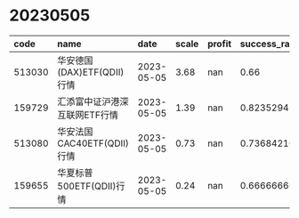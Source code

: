 # 20230505
 | code | name | date | scale | profit | success_rate | pred | 
 | :----- | :----- | :----- | :----- | :----- | :----- | :----- | 
 | 513030 | 华安德国(DAX)ETF(QDII)行情 | 2023-05-05 | 3.68 | nan | 0.66 | 1 | 
 | 159729 | 汇添富中证沪港深互联网ETF行情 | 2023-05-05 | 1.39 | nan | 0.8235294117647058 | 1 | 
 | 513080 | 华安法国CAC40ETF(QDII)行情 | 2023-05-05 | 0.73 | nan | 0.7368421052631579 | 1 | 
 | 159655 | 华夏标普500ETF(QDII)行情 | 2023-05-05 | 0.24 | nan | 0.6666666666666666 | 1 | 
